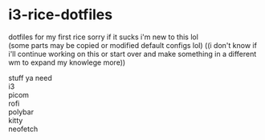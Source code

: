# i3-rice-dotfiles
dotfiles for my first rice sorry if it sucks i'm new to this lol<br/>
(some parts may be copied or modified default configs lol)
((i don't know if i'll continue working on this or start over and make something in a different wm to expand my knowlege more))

stuff ya need <br/>
i3<br/>
picom<br/>
rofi<br/>
polybar<br/>
kitty<br/>
neofetch
